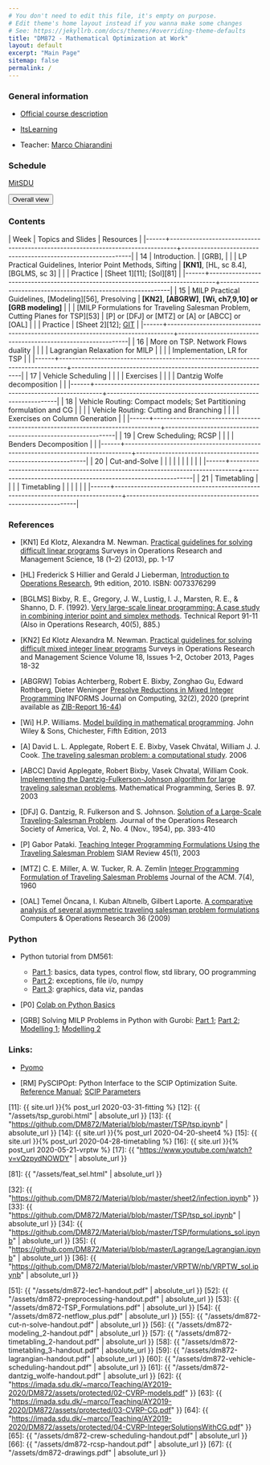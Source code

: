 ```yaml
---
# You don't need to edit this file, it's empty on purpose.
# Edit theme's home layout instead if you wanna make some changes
# See: https://jekyllrb.com/docs/themes/#overriding-theme-defaults
title: "DM872 - Mathematical Optimization at Work"
layout: default
excerpt: "Main Page"
sitemap: false
permalink: /
---
```




### General information

- [Official course description](https://odinlister.sdu.dk/fagbesk/internkode/DM872/)
  
- [ItsLearning](https://sdu.itslearning.com/main.aspx?CourseID=9315)

- Teacher: [Marco Chiarandini](https://imada.sdu.dk/~marco)



### Schedule


<p>
<a href="https://mitsdu.sdu.dk/skema/activity/N340032101/f21">MitSDU</a>
</p>


<button onclick="myFunction('h1')" class="w3-btn w3-cell
w3-left-align">Overall view <i class="fa fa-caret-down"></i></button>
<div id="h1" class="w3-container w3-hide">

<div class="w3-responsive">

<div w3-include-html="./assets/dm872.html"></div>
<script>
w3.includeHTML();
</script>
</div>
</div>






### Contents




| Week | Topics and Slides                                                              | Resources                                                    |
|------+--------------------------------------------------------------------------------+--------------------------------------------------------------|
|   14 | Introduction.                                                                  | [GRB],                                                       |
|      | LP Practical Guidelines, Interior Point Methods, Sifting                       | **[KN1]**, [HL, sc 8.4], [BGLMS, sc 3]                       |
|      | Practice                                                                       | [Sheet 1][11]; [Sol][81]                                     |
|------+--------------------------------------------------------------------------------+--------------------------------------------------------------|
|   15 | MILP Practical Guidelines, [Modeling][56], Presolving                          | **[KN2]**, **[ABGRW]**, **[Wi, ch7,9,10] or [GRB modeling]** |
|      | [MILP Formulations for Traveling Salesman Problem, Cutting Planes for TSP][53] | [P] or [DFJ] or [MTZ] or [A] or [ABCC] or [OAL]              |
|      | Practice                                                                       | [Sheet 2][12]; [GIT](https://github.com/DM872/Material/TSP)  |
|------+--------------------------------------------------------------------------------+--------------------------------------------------------------|
|   16 | More on TSP. Network Flows duality                                             |                                                              |
|      | Lagrangian Relaxation for MILP                                                 |                                                              |
|      | Implementation, LR for TSP                                                     |                                                              |
|------+--------------------------------------------------------------------------------+--------------------------------------------------------------|
|   17 | Vehicle Scheduling                                                             |                                                              |
|      | Exercises                                                                      |                                                              |
|      | Dantzig Wolfe decomposition                                                    |                                                              |
|------+--------------------------------------------------------------------------------+--------------------------------------------------------------|
|   18 | Vehicle Routing: Compact models; Set Partitioning formulation and CG           |                                                              |
|      | Vehicle Routing: Cutting and Branching                                         |                                                              |
|      | Exercises on Column Generation                                                 |                                                              |
|------+--------------------------------------------------------------------------------+--------------------------------------------------------------|
|   19 | Crew Scheduling; RCSP                                                          |                                                              |
|      | Benders Decomposition                                                          |                                                              |
|------+--------------------------------------------------------------------------------+--------------------------------------------------------------|
|   20 | Cut-and-Solve                                                                  |                                                              |
|      |                                                                                |                                                              |
|      |                                                                                |                                                              |
|------+--------------------------------------------------------------------------------+--------------------------------------------------------------|
|   21 | Timetabling                                                                    |                                                              |
|      | Timetabling                                                                    |                                                              |
|      |                                                                                |                                                              |
|------+--------------------------------------------------------------------------------+--------------------------------------------------------------|


<!--
### Code and Data

- [GIT] [git repository]
-->




### References




- [KN1] Ed Klotz, Alexandra M. Newman. [Practical guidelines for solving
  difficult linear
  programs](https://doi.org/10.1016/j.sorms.2012.11.001) Surveys in
  Operations Research and Management Science, 18 (1–2) (2013), pp. 1-17

- [HL] Frederick S Hillier and Gerald J Lieberman, [Introduction to
  Operations
  Research](http://highered.mcgraw-hill.com/sites/0073376299/information_center_view0/),
  9th edition, 2010. ISBN: 0073376299

- [BGLMS] Bixby, R. E., Gregory, J. W., Lustig, I. J., Marsten, R. E.,
  & Shanno, D. F. (1992). [Very large-scale linear programming: A case
  study in combining interior point and simplex
  methods](https://scholarship.rice.edu/bitstream/handle/1911/101715/TR91-11.pdf). Technical
  Report 91-11 (Also in Operations Research, 40(5), 885.)

- [KN2] Ed Klotz Alexandra M. Newman. [Practical guidelines for solving
  difficult mixed integer linear
  programs](https://doi.org/10.1016/j.sorms.2012.12.001) Surveys in
  Operations Research and Management Science Volume 18, Issues 1–2,
  October 2013, Pages 18-32

- [ABGRW] Tobias Achterberg, Robert E. Bixby, Zonghao Gu, Edward
  Rothberg, Dieter Weninger [Presolve Reductions in Mixed Integer
  Programming](https://doi.org/10.1287/ijoc.2018.0857)
  INFORMS Journal on Computing, 32(2), 2020 (preprint available as
  [ZIB-Report
  16-44](https://opus4.kobv.de/opus4-zib/frontdoor/index/index/docId/6037))
 
- [Wi] H.P. Williams. [Model building in mathematical
  programming](http://site.ebrary.com.proxy1-bib.sdu.dk:2048/lib/sdub/detail.action?docID=10657847). John
  Wiley & Sons, Chichester, Fifth Edition, 2013

- [A] David L. L. Applegate, Robert E. E. Bixby, Vasek Chvátal, William
  J. J. Cook. [The traveling salesman problem: a computational
  study](https://ebookcentral.proquest.com/lib/sdub/detail.action?docID=768550).
  2006

- [ABCC] David Applegate, Robert Bixby, Vasek Chvatal, William
  Cook. [Implementing the Dantzig-Fulkerson-Johnson algorithm for large
  traveling salesman
  problems](https://www.math.uwaterloo.ca/~bico/papers/dfj_mathprog.pdf). Mathematical
  Programming, Series B. 97. 2003

- [DFJ] G. Dantzig, R. Fulkerson and S. Johnson. [Solution of a
  Large-Scale Traveling-Salesman
  Problem](https://www.jstor.org/stable/pdf/166695.pdf). Journal of the
  Operations Research Society of America, Vol. 2, No. 4 (Nov., 1954),
  pp. 393-410

- [P] Gabor Pataki. [Teaching Integer Programming Formulations Using the
  Traveling Salesman
  Problem](https://epubs.siam.org/doi/pdf/10.1137/S00361445023685)
  SIAM Review 45(1), 2003

- [MTZ] C. E. Miller, A. W. Tucker, R. A. Zemlin [Integer Programming
  Formulation of Traveling Salesman
  Problems](https://dl.acm.org/citation.cfm?id=321046)
  Journal of the ACM. 7(4), 1960


- [OAL] Temel Öncana, I. Kuban Altınelb, Gilbert Laporte. [A comparative
  analysis of several asymmetric traveling salesman problem
  formulations](https://doi.org/10.1016/j.cor.2007.11.008) Computers & Operations Research 36 (2009) 





### Python



- Python tutorial from DM561: 
  - [Part 1](https://dm561.github.io/assets/dm561-lec1.pdf): basics, data types, control flow, std library, OO programming
  - [Part 2](https://dm561.github.io/assets/dm561-lec2.pdf): exceptions, file i/o, numpy
  - [Part 3](https://dm561.github.io/assets/dm561-lec3.pdf): graphics, data viz, pandas

- [P0] [Colab on Python Basics](https://colab.research.google.com/github/DM561/dm561.github.io/blob/master/assets/Python_in_a_Nutshell.ipynb)

- [GRB] Solving MILP Problems in Python with Gurobi: [Part 1](./assets/lab_gurobi_1.html); [Part 2](./assets/lab_gurobi_2.html); [Modelling 1](https://www.gurobi.com/pdfs/user-events/2017-frankfurt/Modeling-1.pdf); [Modelling 2](https://www.gurobi.com/pdfs/user-events/2017-frankfurt/Modeling-2.pdf)




### Links:

- [Pyomo](http://www.pyomo.org/)

- [RM] PySCIPOpt: Python Interface to the SCIP Optimization Suite. [Reference Manual](https://imada.sdu.dk/~marco/Misc/PySCIPOpt/index.html); [SCIP Parameters](https://scip.zib.de/doc/html/PARAMETERS.php)


<!--
[10]: {{ "https://colab.research.google.com/github/DM872/Material/blob/master/Python/Python_in_a_Nutshell.ipynb" | absolute_url }}
[11]: {{ "https://github.com/DM872/Material/blob/master/sheet1/Production.ipynb" | absolute_url }}

-->

[11]: {{ site.url }}{% post_url 2020-03-31-fitting %}
[12]: {{ "/assets/tsp_gurobi.html" | absolute_url }}
[13]: {{ "https://github.com/DM872/Material/blob/master/TSP/tsp.ipynb" | absolute_url }}
[14]: {{ site.url }}{% post_url 2020-04-20-sheet4 %}
[15]: {{ site.url }}{% post_url 2020-04-28-timetabling %}
[16]: {{ site.url }}{% post_url 2020-05-21-vrptw %}
[17]: {{ "https://www.youtube.com/watch?v=vQzpydNOWDY" | absolute_url }}


[81]: {{ "/assets/feat_sel.html" | absolute_url }}

[32]: {{ "https://github.com/DM872/Material/blob/master/sheet2/infection.ipynb" }}
[33]: {{ "https://github.com/DM872/Material/blob/master/TSP/tsp_sol.ipynb" | absolute_url }}
[34]: {{ "https://github.com/DM872/Material/blob/master/TSP/formulations_sol.ipynb" | absolute_url }}
[35]: {{ "https://github.com/DM872/Material/blob/master/Lagrange/Lagrangian.ipynb" | absolute_url }}
[36]: {{ "https://github.com/DM872/Material/blob/master/VRPTW/nb/VRPTW_sol.ipynb" | absolute_url }}


[51]: {{ "/assets/dm872-lec1-handout.pdf" | absolute_url }}
[52]: {{ "/assets/dm872-preprocessing-handout.pdf" | absolute_url }}
[53]: {{ "/assets/dm872-TSP_Formulations.pdf" | absolute_url }}
[54]: {{ "/assets/dm872-netflow_plus.pdf" | absolute_url }}
[55]: {{ "/assets/dm872-cut-n-solve-handout.pdf" | absolute_url }}
[56]: {{ "/assets/dm872-modeling_2-handout.pdf" | absolute_url }}
[57]: {{ "/assets/dm872-timetabling_2-handout.pdf" | absolute_url }}
[58]: {{ "/assets/dm872-timetabling_3-handout.pdf" | absolute_url }}
[59]: {{ "/assets/dm872-lagrangian-handout.pdf" | absolute_url }}
[60]: {{ "/assets/dm872-vehicle-scheduling-handout.pdf" | absolute_url }}
[61]: {{ "/assets/dm872-dantzig_wolfe-handout.pdf" | absolute_url }}
[62]: {{ "https://imada.sdu.dk/~marco/Teaching/AY2019-2020/DM872/assets/protected/02-CVRP-models.pdf" }}
[63]: {{ "https://imada.sdu.dk/~marco/Teaching/AY2019-2020/DM872/assets/protected/03-CVRP-CG.pdf" }}
[64]: {{ "https://imada.sdu.dk/~marco/Teaching/AY2019-2020/DM872/assets/protected/04-CVRP-IntegerSolutionsWithCG.pdf" }}
[65]: {{ "/assets/dm872-crew-scheduling-handout.pdf" | absolute_url }}
[66]: {{ "/assets/dm872-rcsp-handout.pdf" | absolute_url }}
[67]: {{ "/assets/dm872-drawings.pdf" | absolute_url }}

<!--

{{ "https://github.com/DM872/Material/blob/master/Python/Sheet2.ipynb" | absolute_url }}



[3]: {{ "https://www.imada.sdu.dk/~marco/Teaching/AY2018-2019/DM872/assets/tsp_sol.html" | absolute_url }}
[4]: {{ "/assets/dm872-cut-n-solve-handout.pdf" | absolute_url }}
[5]: {{ "/assets/dm872-timetabling-handout.pdf" | absolute_url }}

[7]: {{ "/assets/dm872-modeling_2-handout.pdf" | absolute_url }}
[8]: {{ "/assets/dm872-preprocessing-handout.pdf" | absolute_url }}
[9]: {{ "/assets/dm872-timetabling-handout.pdf" | absolute_url }}
[10]: {{ "/assets/dm872-theory-handout.pdf" | absolute_url }}

[12]: {{ "/assets/02-CVRP-models.pdf" | absolute_url }}
[13]: {{ "/assets/03-CVRP-CG.pdf" | absolute_url }}
[14]: {{ "/assets/04-CVRP-IntegerSolutionsWithCG.pdf" | absolute_url }}


[19]: {{ "https://www.imada.sdu.dk/~marco/Teaching/AY2018-2019/DM872/assets/Lagrangian.html" | absolute_url }}
[20]: {{ "https://www.imada.sdu.dk/~marco/Teaching/AY2018-2019/DM872/assets/extended.py" | absolute_url }}
[21]: {{ "https://www.imada.sdu.dk/~marco/Teaching/AY2018-2019/DM872/assets/extended_callback.py" | absolute_url }}

[13]: {{ "https://www.imada.sdu.dk/~marco/Teaching/AY2018-2019/DM872/assets/tsp.html" | absolute_url }}

-->
